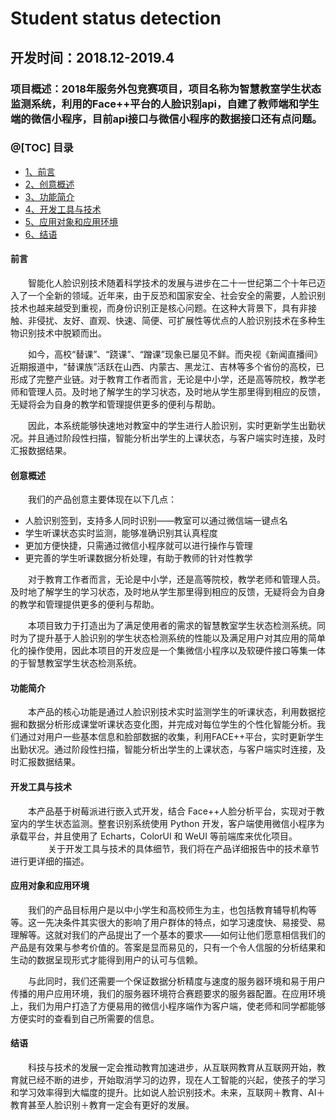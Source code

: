 # Student status detection
## 开发时间：2018.12-2019.4
### 项目概述：2018年服务外包竞赛项目，项目名称为智慧教室学生状态监测系统，利用的Face++平台的人脸识别api，自建了教师端和学生端的微信小程序，目前api接口与微信小程序的数据接口还有点问题。
### @[TOC] 目录
* [1、前言](#1)
* [2、创意概述](#2)
* [3、功能简介](#3)
* [4、开发工具与技术](#4)
* [5、应用对象和应用环境](#5)
* [6、结语](#6)

<h4 id='1'>前言</h4>

　　智能化人脸识别技术随着科学技术的发展与进步在二十一世纪第二个十年已迈入了一个全新的领域。近年来，由于反恐和国家安全、社会安全的需要，人脸识别技术也越来越受到重视，而身份识别正是核心问题。在这种大背景下，具有非接触、非侵扰、友好、直观、快速、简便、可扩展性等优点的人脸识别技术在多种生物识别技术中脱颖而出。
  
　　如今，高校“替课”、“跷课”、“蹭课”现象已屡见不鲜。而央视《新闻直播间》近期报道中，“替课族”活跃在山西、内蒙古、黑龙江、吉林等多个省份的高校，已形成了完整产业链。对于教育工作者而言，无论是中小学，还是高等院校，教学老师和管理人员。及时地了解学生的学习状态，及时地从学生那里得到相应的反馈，无疑将会为自身的教学和管理提供更多的便利与帮助。　　

　　因此，本系统能够快速地对教室中的学生进行人脸识别，实时更新学生出勤状况。并且通过阶段性扫描，智能分析出学生的上课状态，与客户端实时连接，及时汇报数据结果。

<h4 id='2'>创意概述</h4>

　　我们的产品创意主要体现在以下几点：
 
 * 人脸识别签到，支持多人同时识别——教室可以通过微信端一键点名
 * 学生听课状态实时监测，能够准确识别其认真程度
 * 更加方便快捷，只需通过微信小程序就可以进行操作与管理
 * 更完善的学生听课数据分析处理，有助于教师的针对性教学　　

　　对于教育工作者而言，无论是中小学，还是高等院校，教学老师和管理人员。及时地了解学生的学习状态，及时地从学生那里得到相应的反馈，无疑将会为自身的教学和管理提供更多的便利与帮助。　　

　　本项目致力于打造出为了满足使用者的需求的智慧教室学生状态检测系统。同时为了提升基于人脸识别的学生状态检测系统的性能以及满足用户对其应用的简单化的操作使用，因此本项目的开发应是一个集微信小程序以及软硬件接口等集一体的于智慧教室学生状态检测系统。

<h4 id='3'>功能简介</h4>

　　本产品的核心功能是通过人脸识别技术实时监测学生的听课状态，利用数据挖掘和数据分析形成课堂听课状态变化图，并完成对每位学生的个性化智能分析。我们通过对用户一些基本信息和脸部数据的收集，利用FACE++平台，实时更新学生出勤状况。通过阶段性扫描，智能分析出学生的上课状态，与客户端实时连接，及时汇报数据结果。
　　
<h4 id='4'>开发工具与技术</h4>

　　本产品基于树莓派进行嵌入式开发，结合 Face++人脸分析平台，实现对于教室内的学生状态监测。整套识别系统使用 Python 开发，客户端使用微信小程序为承载平台，并且使用了 Echarts，ColorUI 和 WeUI 等前端库来优化项目。
　　
　　关于开发工具与技术的具体细节，我们将在产品详细报告中的技术章节进行更详细的描述。

<h4 id='5'>应用对象和应用环境</h4>

　　我们的产品目标用户是以中小学生和高校师生为主，也包括教育辅导机构等等。这一先决条件其实很大的影响了用户群体的特点，如学习速度快、易接受、易理解等。这就对我们的产品提出了一个基本的要求——如何让他们愿意相信我们的产品是有效果与参考价值的。答案是显而易见的，只有一个令人信服的分析结果和生动的数据呈现形式才能得到用户的认可与信赖。

　　与此同时，我们还需要一个保证数据分析精度与速度的服务器环境和易于用户传播的用户应用环境，我们的服务器环境符合赛题要求的服务器配置。在应用环境上，我们为用户打造了方便易用的微信小程序端作为客户端，使老师和同学都能够方便实时的查看到自己所需要的信息。

<h4 id='6'>结语</h4>

　　科技与技术的发展一定会推动教育加速进步，从互联网教育从互联网开始，教育就已经不断的进步，开始取消学习的边界，现在人工智能的兴起，使孩子的学习和学习效率得到大幅度的提升。比如说人脸识别技术。未来，互联网＋教育、AI＋教育甚至人脸识别＋教育一定会有更好的发展。
